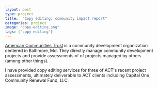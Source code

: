 ```yaml
---
layout: post
type: project
title:  "Copy editing: community impact report"
categories: project
image: "copy-editing.png"
tags: ['copy editing']
---
```


[American Communities Trust](http://www.actimpact.org/) is a community development organization centered in Baltimore, Md. They directly manage community development projects and provide assessments of  of projects managed by others (among other things).

I have provided copy editing services for three of ACT's recent project assessments, ultimately deliverable to ACT clients including Capital One Community Renewal Fund, LLC.